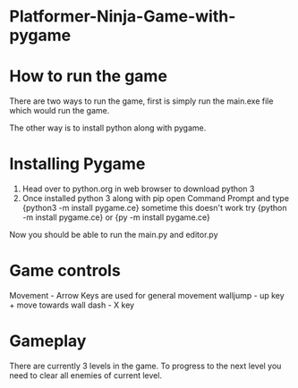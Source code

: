 # Platformer-Ninja-Game-with-pygame

# How to run the game

There are two ways to run the game, first is simply run the main.exe file which would run the game.

The other way is to install python along with pygame.

# Installing Pygame
1. Head over to python.org in web browser to download python 3
2. Once installed python 3 along with pip open Command Prompt and type {python3 -m install pygame.ce}
   sometime this doesn't work try {python -m install pygame.ce} or {py -m install pygame.ce}

Now you should be able to run the main.py and editor.py

# Game controls
Movement - Arrow Keys are used for general movement
walljump - up key + move towards wall
dash - X key

# Gameplay
There are currently 3 levels in the game. To progress to the next level you need to clear all enemies of current level.
